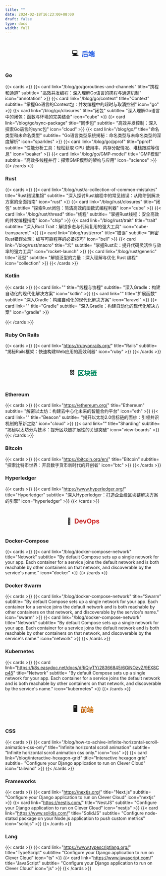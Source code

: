 ```yaml
---
title: ""
date: 2024-02-18T16:23:00+08:00
draft: false
type: docs
width: full
---
```


<!--{{< animation type="sun" >}}-->

<div style="display: flex; flex-direction: row; justify-content: center">
<h2>💻&nbsp;&nbsp;</h2>
<h2 style="background: linear-gradient(45deg, #1d4ed8, #2563eb);font-weight: bolder;background-clip: text;color: transparent;">后端</h2>
</div>

### Go

{{< cards >}}
{{< card link="/blog/go/goroutines-and-channels" title="携程和通道" subtitle= "高效并发编程：深入理解Go语言的携程与通道机制" icon="annotation" >}}
{{< card link="/blog/go/context" title="Context" subtitle= "掌握Go语言的Context包：并发编程中的超时与取消控制" icon="go" >}}
{{< card link="/blog/go/closures" title="闭包" subtitle= "深入理解Go语言中的闭包：函数与环境的完美结合" icon="cube" >}}
{{< card link="/blog/go/sync-package" title="同步包" subtitle= "高效并发控制：深入探索Go语言的sync包" icon="cloud" >}}
{{< card link="/blog/go/" title="命名类型和未命名类型" subtitle= "Go语言类型系统揭秘：命名类型与未命名类型的深度解析" icon="sparkles" >}}
{{< card link="/blog/go/pprof" title="pprof" subtitle= "性能分析工具：轻松获取 CPU 使用率、内存分配情况、堆栈跟踪等信息" icon="beaker" >}}
{{< card link="/blog/go/GMP-model" title="GMP模型" subtitle= "高效多线程并行：探索GMP模型的架构与应用" icon="science" >}}
{{< /cards >}}

### Rust

{{< cards >}}
{{< card link="/blog/rust/a-collection-of-common-mistakes" title="Rust错误集锦" subtitle= "深入探讨Rust编程中的常见错误：从陷阱到解决方案的全面指南" icon="rust" >}}
{{< card link="/blog/rust/closures" title="闭包" subtitle= "探索Rust闭包：简洁高效的函数式编程利器" icon="cube" >}}
{{< card link="/blog/rust/thread" title="线程" subtitle= "掌握Rust线程：安全高效的并发编程指南" icon="chip" >}}
{{< card link="/blog/rust/trait" title="trait" subtitle= "深入Rust Trait：解锁多态与代码复用的强大工具" icon="cube-transparent" >}}
{{< card link="/blog/rust/error" title="错误" subtitle= "解密Rust错误处理：编写可靠程序的必备技巧" icon="bell" >}}
{{< card link="/blog/rust/macro" title="宏" subtitle= "掌握Rust宏：提升代码灵活性与效率的强力工具" icon="rocket-launch" >}}
{{< card link="/blog/rust/generic" title="泛型" subtitle= "解锁泛型的力量：深入理解与优化 Rust 编程" icon="collection" >}}
{{< /cards >}}

### Kotlin

{{< cards >}}
{{< card link="" title="线程与协程" subtitle= "深入Gradle：构建自动化的现代化解决方案" icon="kotlin" >}}
{{< card link="" title="扩展函数" subtitle= "深入Gradle：构建自动化的现代化解决方案" icon="laravel" >}}
{{< card link="" title="Gradle" subtitle= "深入Gradle：构建自动化的现代化解决方案" icon="gradle" >}}

{{< /cards >}}

### Ruby On Rails

{{< cards >}}
{{< card link="https://rubyonrails.org/" title="Rails" subtitle= "揭秘Rails框架：快速构建Web应用的高效利器" icon="ruby" >}}
{{< /cards >}}

<div style="display: flex; flex-direction: row; justify-content: center">
<h2>⛓️&nbsp;&nbsp;</h2>
<h2 align="center" style="background: linear-gradient(45deg, #047857, #059669);font-weight: bolder;background-clip: text;color: transparent;">区块链</h2>
</div>

### Ethereum

{{< cards >}}
{{< card link="https://ethereum.org/" title="Ethereum" subtitle= "解密以太坊：构建去中心化未来的智能合约平台" icon="eth" >}}
{{< card link="" title="Beacon" subtitle= "揭开以太坊2.0信标链的面纱：引领共识机制的革新之路" icon="cloud" >}}
{{< card link="" title="Sharding" subtitle= "揭秘以太坊分片技术：提升区块链扩展性的关键突破" icon="view-boards" >}}
{{< /cards >}}

### Bitcoin

{{< cards >}}
{{< card link="https://bitcoin.org/en/" title="Bitcoin" subtitle= "探索比特币世界：开启数字货币新时代的开创者" icon="btc" >}}
{{< /cards >}}

### Hyperledger

{{< cards >}}
{{< card link="https://www.hyperledger.org/" title="Hyperledger" subtitle= "深入Hyperledger：打造企业级区块链解决方案的引擎" icon="hyperledger" >}}
{{< /cards >}}

<div style="display: flex; flex-direction: row; justify-content: center">
<h2>🤖&nbsp;&nbsp;</h2>
<h2 style="background: linear-gradient(45deg, #b91c1c, #dc2626);font-weight: bolder;background-clip: text;color: transparent;">DevOps</h2>
</div>

### <a href="https://docs.docker.com/compose/networking/" style="text-decoration:none;">Docker-Compose</a>

{{< cards >}}
{{< card link="/blog/docker-compose-network" title="Network" subtitle= "By default Compose sets up a single network for your app. Each container for a service joins the default network and is both reachable by other containers on that network, and discoverable by the service's name." icon="docker" >}}
{{< /cards >}}

### <a href="https://docs.docker.com/engine/swarm/" style="text-decoration:none;">Docker Swarm</a>

{{< cards >}}
{{< card link="/blog/docker-compose-network" title="Swarm" subtitle= "By default Compose sets up a single network for your app. Each container for a service joins the default network and is both reachable by other containers on that network, and discoverable by the service's name." icon="swarm" >}}
{{< card link="/blog/docker-compose-network" title="Network" subtitle= "By default Compose sets up a single network for your app. Each container for a service joins the default network and is both reachable by other containers on that network, and discoverable by the service's name." icon="network" >}}
{{< /cards >}}

### Kubernetes

{{< cards >}}
{{< card link="https://k8s.easydoc.net/docs/dRiQjyTY/28366845/6GiNOzyZ/9EX8Cp45" title="Network" subtitle= "By default Compose sets up a single network for your app. Each container for a service joins the default network and is both reachable by other containers on that network, and discoverable by the service's name." icon="kubernetes" >}}
{{< /cards >}}

<div style="display: flex; flex-direction: row; justify-content: center">
<h2>🖥️&nbsp;&nbsp;</h2>
<h2 style="background: linear-gradient(45deg, #b45309, #d97706);font-weight: bolder;background-clip: text;color: transparent;">前端</h2>
</div>

### CSS

{{< cards >}}
{{< card link="/blog/how-to-achive-infinite-horizontal-scroll-animation-css-only" title="Infinite horizontal scroll animation" subtitle= "Infinite horizontal scroll animation css only." icon="css" >}}
{{< card link="/blog/interactive-hexagon-grid" title="Interactive hexagon grid" subtitle= "Configure your Django application to run on Clever Cloud" icon="tailwind" >}}
{{< /cards >}}

### Frameworks

{{< cards >}}
{{< card link="https://nextjs.org/" title="Next.js" subtitle= "Configure your Django application to run on Clever Cloud" icon="nextjs" >}}
{{< card link="https://nestjs.com/" title="NestJS" subtitle= "Configure your Django application to run on Clever Cloud" icon="nestjs" >}}
{{< card link="https://www.solidjs.com/" title="SolidJS" subtitle= "Configure node-statsd package on your Node.js application to push custom metrics" icon="solidjs" >}}
{{< /cards >}}

### Lang

{{< cards >}}
{{< card link="https://www.typescriptlang.org/" title="TypeScript" subtitle= "Configure your Django application to run on Clever Cloud" icon="ts" >}}
{{< card link="https://www.javascript.com/" title="JavaScript" subtitle= "Configure your Django application to run on Clever Cloud" icon="js" >}}
{{< /cards >}}
